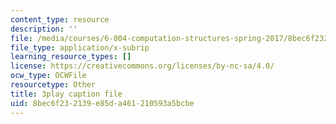 ```yaml
---
content_type: resource
description: ''
file: /media/courses/6-004-computation-structures-spring-2017/8bec6f232139e85da461210593a5bcbe_YOABS3tTHVc.srt
file_type: application/x-subrip
learning_resource_types: []
license: https://creativecommons.org/licenses/by-nc-sa/4.0/
ocw_type: OCWFile
resourcetype: Other
title: 3play caption file
uid: 8bec6f23-2139-e85d-a461-210593a5bcbe
---
```


